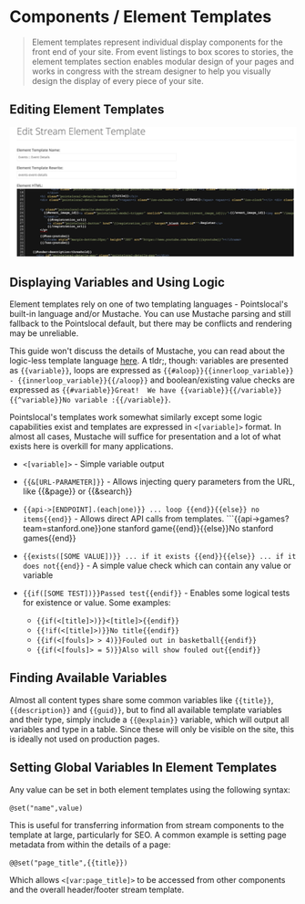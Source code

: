 # Components / Element Templates

> Element templates represent individual display components for the front end of your site.  From event listings to box scores to stories, the element templates section enables modular design of your pages and works in congress with the stream designer to help you visually design the display of every piece of your site.

## Editing Element Templates
![Venue Selection](img/content_element_templates.png)

## Displaying Variables and Using Logic
Element templates rely on one of two templating languages - Pointslocal's built-in language and/or Mustache.  You can use Mustache parsing and still fallback to the Pointslocal default, but there may be conflicts and rendering may be unreliable.

This guide won't discuss the details of Mustache, you can read about the logic-less template language <a href="https://mustache.github.io/">here</a>.  A tldr;, though: variables are presented as ```{{variable}}```, loops are expressed as ```{{#aloop}}{{innerloop_variable}} - {{innerloop_variable}}{{/aloop}}``` and boolean/existing value checks are expressed as ```{{#variable}}Great!  We have {{variable}}{{/variable}} {{^variable}}No variable :{{/variable}}```.

Pointslocal's templates work somewhat similarly except some logic capabilities exist and templates are expressed in ```<[variable]>``` format.  In almost all cases, Mustache will suffice for presentation and a lot of what exists here is overkill for many applications.

* ```<[variable]>``` - Simple variable output

* ```{{&[URL-PARAMETER]}}``` - Allows injecting query parameters from the URL, like {{&page}} or {{&search}}

* ```{{api->[ENDPOINT].(each|one)}} ... loop {{end}}{{else}} no items{{end}}``` - Allows direct API calls from templates. ```{{api->games?team=stanford.one}}one stanford game{{end}}{{else}}No stanford games{{end}}

* ```{{exists([SOME VALUE])}} ... if it exists {{end}}{{else}} ... if it does not{{end}}``` - A simple value check which can contain any value or variable

* ```{{if([SOME TEST])}}Passed test{{endif}}``` - Enables some logical tests for existence or value.  Some examples:
  * ```{{if(<[title]>)}}<[title]>{{endif}}```
  * ```{{!if(<[title]>)}}No title{{endif}}```
  * ```{{if(<[fouls]> > 4)}}Fouled out in basketball{{endif}}```
  * ```{{if(<[fouls]> = 5)}}Also will show fouled out{{endif}}```

## Finding Available Variables
Almost all content types share some common variables like ```{{title}}```, ```{{description}}``` and ```{{guid}}```, but to find all available template variables and their type, simply include a ```{{@explain}}``` variable, which will output all variables and type in a table.  Since these will only be visible on the site, this is ideally not used on production pages.

## Setting Global Variables In Element Templates
Any value can be set in both element templates using the following syntax:

```@set("name",value)```

This is useful for transferring information from stream components to the template at large, particularly for SEO.  A common example is setting page metadata from within the details of a page:

```@@set("page_title",{{title}})```

Which allows ```<[var:page_title]>``` to be accessed from other components and the overall header/footer stream template.